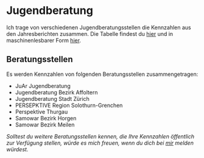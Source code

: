 # Jugendberatung
Ich trage von verschiedenen Jugendberatungsstellen die Kennzahlen aus den Jahresberichten zusammen. Die Tabelle findest du [hier](https://github.com/data-socialthink/jugendberatung/blob/main/Kennzahlen%20Jugendberatung.csv) und in maschinenlesbarer Form [hier](https://raw.githubusercontent.com/data-socialthink/jugendberatung/main/Kennzahlen%20Jugendberatung.csv).
## Beratungsstellen
Es werden Kennzahlen von folgenden Beratungsstellen zusammengetragen:
- JuAr Jugendberatung
- Jugendberatung Bezirk Affoltern
- Jugendberatung Stadt Zürich
- PERSEPKTIVE Region Solothurn-Grenchen
- Perspektive Thurgau
- Samowar Bezirk Horgen
- Samowar Bezirk Meilen

_Solltest du weitere Beratungsstellen kennen, die Ihre Kennzahlen öffentlich zur Verfügung stellen, würde es mich freuen, wenn du dich bei [mir](https://socialthink.ch/kontakt) melden würdest._
